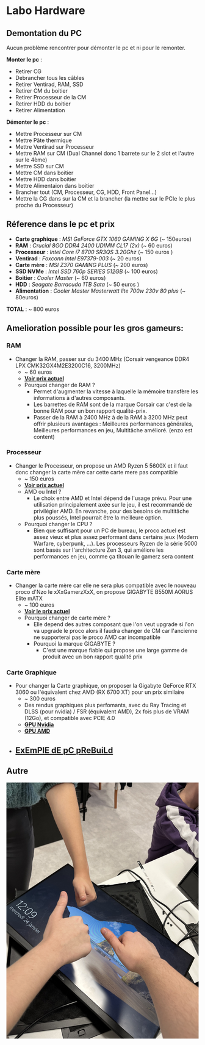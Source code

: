 # Labo Hardware 
## Demontation du PC 
Aucun problème rencontrer pour démonter le pc et ni pour le remonter.  

**Monter le pc** :
- Retirer CG
- Debrancher tous les câbles
- Retirer Ventirad, RAM, SSD
- Retirer CM du boitier 
- Retirer Processeur de la CM
- Retirer HDD du boitier 
- Retirer Alimentation 

**Démonter le pc** :

- Mettre Processeur sur CM
- Mettre Pâte thermique
- Mettre Ventirad sur Processeur 
- Mettre RAM sur CM (Dual Channel donc 1 barrete sur le 2 slot et l'autre sur le 4ème)
- Mettre SSD sur CM
- Mettre CM dans boitier 
- Mettre HDD dans boitier 
- Mettre Alimentaion dans boitier 
- Brancher tout (CM, Processeur, CG, HDD, Front Panel...)
- Mettre la CG dans sur la CM et la brancher (la mettre sur le PCIe le plus proche du Processeur)

## Réference dans le pc et prix 

- **Carte graphique** : *MSI GeForce GTX 1060 GAMING X 6G* (~ 150euros)
- **RAM** : *Crucial 8GO DDR4 2400 UDIMM CL17 (2x)* (~ 60 euros)
- **Processeur** : *Intel Core i7 8700 SR3QS 3.20Ghz* (~ 150 euros )
- **Ventirad** : *Foxconn Intel E97379-003* (~ 20 euros) 
- **Carte mère** : *MSI Z370 GAMING PLUS* (~ 200 euros)
- **SSD NVMe** : *Intel SSD 760p SERIES 512GB* (~ 100 euros)
- **Boitier** : *Cooler Master* (~ 60 euros)
- **HDD** : *Seagate Barracuda 1TB Sata* (~ 50 euros )
- **Alimentation** : *Cooler Master Masterwatt lite 700w 230v 80 plus* (~ 80euros)

**TOTAL** : ~ 800 euros 

## **Amelioration possible pour les gros gameurs:**
### **RAM**
- Changer la RAM, passer sur du 3400 MHz (Corsair vengeance DDR4 LPX CMK32GX4M2E3200C16, 3200MHz)
    - ~ 60 euros 
    - **[Voir prix actuel](https://www.amazon.fr/Corsair-Vengeance-32GB-2x16GB-3200MHz/dp/B07RW6Z692/ref=asc_df_B07RW6Z692/?tag=googshopfr-21&linkCode=df0&hvadid=354049648739&hvpos=&hvnetw=g&hvrand=10575421381866665064&hvpone=&hvptwo=&hvqmt=&hvdev=c&hvdvcmdl=&hvlocint=&hvlocphy=9055289&hvtargid=pla-777117801055&psc=1&mcid=065cb5587bf9356bb095b3f3ce47fac5&tag=&ref=&adgrpid=69466803337&hvpone=&hvptwo=&hvadid=354049648739&hvpos=&hvnetw=g&hvrand=10575421381866665064&hvqmt=&hvdev=c&hvdvcmdl=&hvlocint=&hvlocphy=9055289&hvtargid=pla-777117801055)**
    - Pourquoi changer de RAM ? 
        - Permet d'augmenter la vitesse à laquelle la mémoire transfère les informations à d'autres composants. 
        - Les barrettes de RAM sont de la marque Corsair car c'est de la bonne RAM pour un bon rapport qualité-prix.
        - Passer de la RAM à 2400 MHz à de la RAM à 3200 MHz peut offrir plusieurs avantages : Meilleures performances générales, Meilleures performances en jeu, Multitâche amélioré. (enzo est content)

### **Processeur**
- Changer le Processeur, on propose un AMD Ryzen 5 5600X et il faut donc changer la carte mère car cette carte mere pas compatible 
    -  ~ 150 euros 
    - [**Voir prix actuel**](https://www.amazon.fr/AMD-Ryzen-5600-Ventilateur-Stealth/dp/B09VCHR1VH?source=ps-sl-shoppingads-lpcontext&ref_=fplfs&psc=1&smid=AWEGLVLQBLR49)
    - AMD ou Intel ? 
        - Le choix entre AMD et Intel dépend de l'usage prévu. Pour une utilisation principalement axée sur le jeu, il est recommandé de privilégier AMD. En revanche, pour des besoins de multitâche plus poussés, Intel pourrait être la meilleure option.
    -  Pourquoi changer le CPU ? 
        - Bien que suffisant pour un PC de bureau, le proco actuel est assez vieux et plus assez performant dans certains jeux (Modern Warfare, cyberpunk, ...). Les processeurs Ryzen de la série 5000 sont basés sur l'architecture Zen 3, qui améliore les performances en jeu, comme ça titouan le gamerz sera content
 ### **Carte mère**           
- Changer la carte mère car elle ne sera plus compatible avec le nouveau proco d'Nzo le xXxGamerzXxX, on propose GIGABYTE B550M AORUS Elite mATX
    - ~ 100 euros
    - **[Voir le prix actuel](https://www.amazon.fr/GIGABYTE-B550M-AORUS-ELITE-Elite/dp/B08BN8VD23/ref=asc_df_B08BN8VD23/?tag=googshopfr-21&linkCode=df0&hvadid=454928501953&hvpos=&hvnetw=g&hvrand=3918852161230709057&hvpone=&hvptwo=&hvqmt=&hvdev=c&hvdvcmdl=&hvlocint=&hvlocphy=9055289&hvtargid=pla-944675107569&psc=1&mcid=76972dcf9e073b3e8bb7172185c1c74e)**
    - Pourquoi changer de carte mère ?   
        - Elle depend des autres composant que l'on veut upgrade si l'on va upgrade le proco alors il faudra changer de CM car l'ancienne ne supporterai pas le proco AMD car incompatible
        - Pourquoi la marque GIGABYTE ? 
            - C'est une marque fiable qui propose une large gamme de produit avec un bon rapport qualité prix 
### **Carte Graphique**
- Pour changer la Carte graphique, on proposer la Gigabyte GeForce RTX 3060 ou l'équivalent chez AMD (RX 6700 XT) pour un prix similaire
    - ~ 300 euros
    - Des rendus graphiques plus perfomants, avec du Ray Tracing et DLSS (pour nvidia) / FSR (équivalent AMD), 2x fois plus de VRAM (12Go), et compatible avec PCIE 4.0
    - **[GPU Nvidia](https://www.ldlc.com/fiche/PB00446479.html)**
    - **[GPU AMD](https://www.topachat.com/pages/detail2_cat_est_micro_puis_rubrique_est_wgfx_pcie_puis_ref_est_in20008379.html#gshop)**
- ## [ExEmPlE dE pC pReBuiLd](https://9.999999999999999999999999999999999999999999999999999999.ovh/)
## Autre


![imageux](/IMG_6035.jpg)
